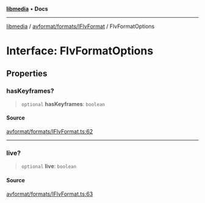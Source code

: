 [**libmedia**](../../../../README.md) • **Docs**

***

[libmedia](../../../../README.md) / [avformat/formats/IFlvFormat](../README.md) / FlvFormatOptions

# Interface: FlvFormatOptions

## Properties

### hasKeyframes?

> `optional` **hasKeyframes**: `boolean`

#### Source

[avformat/formats/IFlvFormat.ts:62](https://github.com/zhaohappy/libmedia/blob/83708827f1f74f03ced670ca9bc2d9d1e5e5366a/src/avformat/formats/IFlvFormat.ts#L62)

***

### live?

> `optional` **live**: `boolean`

#### Source

[avformat/formats/IFlvFormat.ts:63](https://github.com/zhaohappy/libmedia/blob/83708827f1f74f03ced670ca9bc2d9d1e5e5366a/src/avformat/formats/IFlvFormat.ts#L63)
